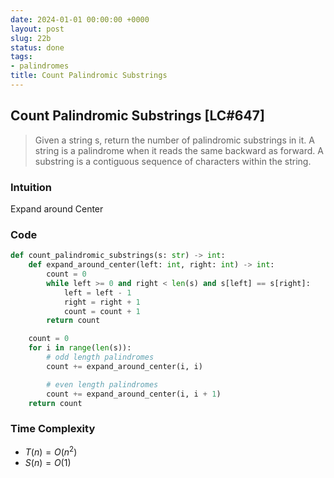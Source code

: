 ```yaml
---
date: 2024-01-01 00:00:00 +0000
layout: post
slug: 22b
status: done
tags:
- palindromes
title: Count Palindromic Substrings
---
```


## Count Palindromic Substrings [LC#647]
> Given a string s, return the number of palindromic substrings in it. A string is a palindrome when it reads the same backward as forward. A substring is a contiguous sequence of characters within the string.

### Intuition

Expand around Center

### Code
```python
def count_palindromic_substrings(s: str) -> int:
    def expand_around_center(left: int, right: int) -> int:
        count = 0
        while left >= 0 and right < len(s) and s[left] == s[right]:
            left = left - 1
            right = right + 1
            count = count + 1
        return count

    count = 0
    for i in range(len(s)):
        # odd length palindromes
        count += expand_around_center(i, i)

        # even length palindromes
        count += expand_around_center(i, i + 1)
    return count
```
### Time Complexity
- $T(n) = O(n^2)$
- $S(n) = O(1)$